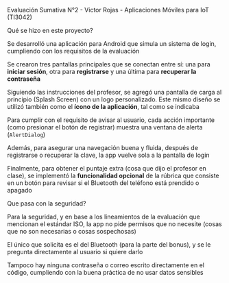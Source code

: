 Evaluación Sumativa N°2 - Victor Rojas - Aplicaciones Móviles para IoT (TI3042)

Qué se hizo en este proyecto?

Se desarrolló una aplicación para Android que simula un sistema de login, cumpliendo con los requisitos de la evaluación

Se crearon tres pantallas principales que se conectan entre sí: una para **iniciar sesión**, otra para **registrarse** y una última para **recuperar la contraseña**

Siguiendo las instrucciones del profesor, se agregó una pantalla de carga al principio (Splash Screen) con un logo personalizado. Este mismo diseño se utilizó también como el **ícono de la aplicación**, tal como se indicaba

Para cumplir con el requisito de avisar al usuario, cada acción importante (como presionar el botón de registrar) muestra una ventana de alerta (`AlertDialog`)

Además, para asegurar una navegación buena y fluida, después de registrarse o recuperar la clave, la app vuelve sola a la pantalla de login

Finalmente, para obtener el puntaje extra (cosa que dijo el profesor en clase), se implementó la **funcionalidad opcional** de la rúbrica que consiste en un botón para revisar si el Bluetooth del teléfono está prendido o apagado

Que pasa con la seguridad?

Para la seguridad, y en base a los lineamientos de la evaluación que mencionan el estándar ISO, la app no pide permisos que no necesite (cosas que no son necesarias o cosas sospechosas)

El único que solicita es el del Bluetooth (para la parte del bonus), y se le pregunta directamente al usuario si quiere darlo

Tampoco hay ninguna contraseña o correo escrito directamente en el código, cumpliendo con la buena práctica de no usar datos sensibles
